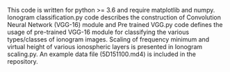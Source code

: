 This code is written for python >= 3.6 and require matplotlib and numpy.
Ionogram classification.py code describes the construction of Convolution Neural Network (VGG-16) module and Pre trained VGG.py code defines the usage of pre-trained VGG-16 module for classifying the various types/classes of ionogram images. 
Scaling of frequency minimum and virtual height of various ionospheric layers is presented in Ionogram scaling.py. 
An example data file (5D151100.md4) is included in the repository.
